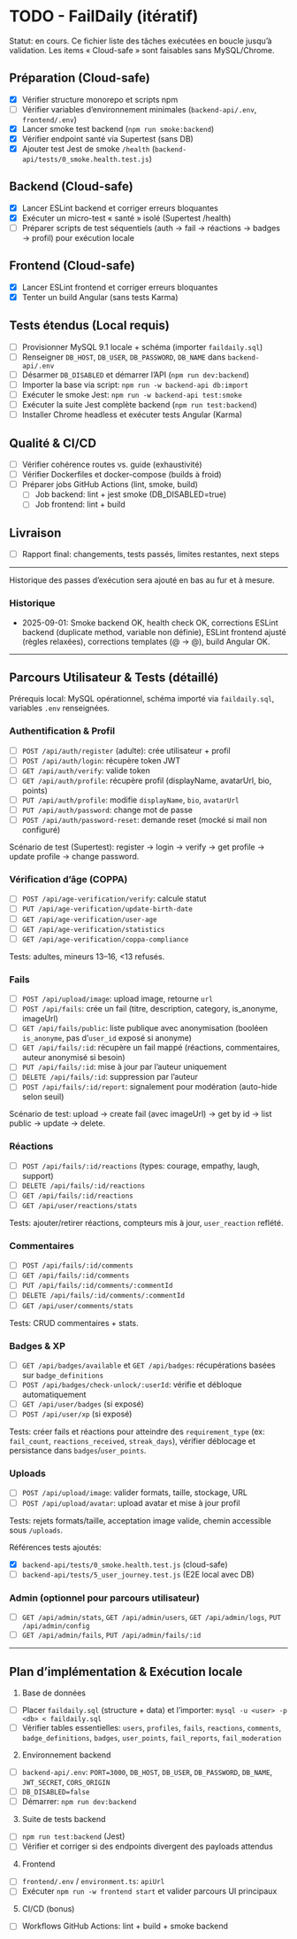 # TODO - FailDaily (itératif)

Statut: en cours. Ce fichier liste des tâches exécutées en boucle jusqu’à validation. Les items « Cloud-safe » sont faisables sans MySQL/Chrome.

## Préparation (Cloud-safe)
- [x] Vérifier structure monorepo et scripts npm
- [ ] Vérifier variables d’environnement minimales (`backend-api/.env`, `frontend/.env`)
- [x] Lancer smoke test backend (`npm run smoke:backend`)
- [x] Vérifier endpoint santé via Supertest (sans DB)
- [x] Ajouter test Jest de smoke `/health` (`backend-api/tests/0_smoke.health.test.js`)

## Backend (Cloud-safe)
- [x] Lancer ESLint backend et corriger erreurs bloquantes
- [x] Exécuter un micro-test « santé » isolé (Supertest /health)
- [ ] Préparer scripts de test séquentiels (auth → fail → réactions → badges → profil) pour exécution locale

## Frontend (Cloud-safe)
- [x] Lancer ESLint frontend et corriger erreurs bloquantes
- [x] Tenter un build Angular (sans tests Karma)

## Tests étendus (Local requis)
- [ ] Provisionner MySQL 9.1 locale + schéma (importer `faildaily.sql`)
- [ ] Renseigner `DB_HOST`, `DB_USER`, `DB_PASSWORD`, `DB_NAME` dans `backend-api/.env`
- [ ] Désarmer `DB_DISABLED` et démarrer l’API (`npm run dev:backend`)
- [ ] Importer la base via script: `npm run -w backend-api db:import`
- [ ] Exécuter le smoke Jest: `npm run -w backend-api test:smoke`
- [ ] Exécuter la suite Jest complète backend (`npm run test:backend`)
- [ ] Installer Chrome headless et exécuter tests Angular (Karma)

## Qualité & CI/CD
- [ ] Vérifier cohérence routes vs. guide (exhaustivité)
- [ ] Vérifier Dockerfiles et docker-compose (builds à froid)
- [ ] Préparer jobs GitHub Actions (lint, smoke, build)
  - [ ] Job backend: lint + jest smoke (DB_DISABLED=true)
  - [ ] Job frontend: lint + build

## Livraison
- [ ] Rapport final: changements, tests passés, limites restantes, next steps

---

Historique des passes d’exécution sera ajouté en bas au fur et à mesure.

### Historique
- 2025-09-01: Smoke backend OK, health check OK, corrections ESLint backend (duplicate method, variable non définie), ESLint frontend ajusté (règles relaxées), corrections templates (@ → &#64;), build Angular OK.

---

## Parcours Utilisateur & Tests (détaillé)

Prérequis local: MySQL opérationnel, schéma importé via `faildaily.sql`, variables `.env` renseignées.

### Authentification & Profil
- [ ] `POST /api/auth/register` (adulte): crée utilisateur + profil
- [ ] `POST /api/auth/login`: récupère token JWT
- [ ] `GET /api/auth/verify`: valide token
- [ ] `GET /api/auth/profile`: récupère profil (displayName, avatarUrl, bio, points)
- [ ] `PUT /api/auth/profile`: modifie `displayName`, `bio`, `avatarUrl`
- [ ] `PUT /api/auth/password`: change mot de passe
- [ ] `POST /api/auth/password-reset`: demande reset (mocké si mail non configuré)

Scénario de test (Supertest): register → login → verify → get profile → update profile → change password.

### Vérification d’âge (COPPA)
- [ ] `POST /api/age-verification/verify`: calcule statut
- [ ] `PUT /api/age-verification/update-birth-date`
- [ ] `GET /api/age-verification/user-age`
- [ ] `GET /api/age-verification/statistics`
- [ ] `GET /api/age-verification/coppa-compliance`

Tests: adultes, mineurs 13–16, <13 refusés.

### Fails
- [ ] `POST /api/upload/image`: upload image, retourne `url`
- [ ] `POST /api/fails`: crée un fail (titre, description, category, is_anonyme, imageUrl)
- [ ] `GET /api/fails/public`: liste publique avec anonymisation (booléen `is_anonyme`, pas d’`user_id` exposé si anonyme)
- [ ] `GET /api/fails/:id`: récupère un fail mappé (réactions, commentaires, auteur anonymisé si besoin)
- [ ] `PUT /api/fails/:id`: mise à jour par l’auteur uniquement
- [ ] `DELETE /api/fails/:id`: suppression par l’auteur
- [ ] `POST /api/fails/:id/report`: signalement pour modération (auto-hide selon seuil)

Scénario de test: upload → create fail (avec imageUrl) → get by id → list public → update → delete.

### Réactions
- [ ] `POST /api/fails/:id/reactions` (types: courage, empathy, laugh, support)
- [ ] `DELETE /api/fails/:id/reactions`
- [ ] `GET /api/fails/:id/reactions`
- [ ] `GET /api/user/reactions/stats`

Tests: ajouter/retirer réactions, compteurs mis à jour, `user_reaction` reflété.

### Commentaires
- [ ] `POST /api/fails/:id/comments`
- [ ] `GET /api/fails/:id/comments`
- [ ] `PUT /api/fails/:id/comments/:commentId`
- [ ] `DELETE /api/fails/:id/comments/:commentId`
- [ ] `GET /api/user/comments/stats`

Tests: CRUD commentaires + stats.

### Badges & XP
- [ ] `GET /api/badges/available` et `GET /api/badges`: récupérations basées sur `badge_definitions`
- [ ] `POST /api/badges/check-unlock/:userId`: vérifie et débloque automatiquement
- [ ] `GET /api/user/badges` (si exposé)
- [ ] `POST /api/user/xp` (si exposé)

Tests: créer fails et réactions pour atteindre des `requirement_type` (ex: `fail_count`, `reactions_received`, `streak_days`), vérifier déblocage et persistance dans `badges`/`user_points`.

### Uploads
- [ ] `POST /api/upload/image`: valider formats, taille, stockage, URL
- [ ] `POST /api/upload/avatar`: upload avatar et mise à jour profil

Tests: rejets formats/taille, acceptation image valide, chemin accessible sous `/uploads`.

Références tests ajoutés:
- [x] `backend-api/tests/0_smoke.health.test.js` (cloud-safe)
- [ ] `backend-api/tests/5_user_journey.test.js` (E2E local avec DB)

### Admin (optionnel pour parcours utilisateur)
- [ ] `GET /api/admin/stats`, `GET /api/admin/users`, `GET /api/admin/logs`, `PUT /api/admin/config`
- [ ] `GET /api/admin/fails`, `PUT /api/admin/fails/:id`

---

## Plan d’implémentation & Exécution locale

1) Base de données
- [ ] Placer `faildaily.sql` (structure + data) et l’importer: `mysql -u <user> -p <db> < faildaily.sql`
- [ ] Vérifier tables essentielles: `users`, `profiles`, `fails`, `reactions`, `comments`, `badge_definitions`, `badges`, `user_points`, `fail_reports`, `fail_moderation`

2) Environnement backend
- [ ] `backend-api/.env`: `PORT=3000`, `DB_HOST`, `DB_USER`, `DB_PASSWORD`, `DB_NAME`, `JWT_SECRET`, `CORS_ORIGIN`
- [ ] `DB_DISABLED=false`
- [ ] Démarrer: `npm run dev:backend`

3) Suite de tests backend
- [ ] `npm run test:backend` (Jest)
- [ ] Vérifier et corriger si des endpoints divergent des payloads attendus

4) Frontend
- [ ] `frontend/.env` / `environment.ts`: `apiUrl`
- [ ] Exécuter `npm run -w frontend start` et valider parcours UI principaux

5) CI/CD (bonus)
- [ ] Workflows GitHub Actions: lint + build + smoke backend
